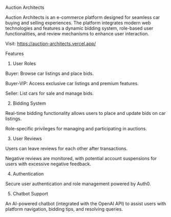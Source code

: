 Auction Architects

Auction Architects is an e-commerce platform designed for seamless car buying and selling experiences. The platform integrates modern web technologies and features a dynamic bidding system, role-based user functionalities, and review mechanisms to enhance user interaction.

Visit: https://auction-architects.vercel.app/

Features

1. User Roles

Buyer: Browse car listings and place bids.

Buyer-VIP: Access exclusive car listings and premium features.

Seller: List cars for sale and manage bids.

2. Bidding System

Real-time bidding functionality allows users to place and update bids on car listings.

Role-specific privileges for managing and participating in auctions.

3. User Reviews

Users can leave reviews for each other after transactions.

Negative reviews are monitored, with potential account suspensions for users with excessive negative feedback.

4. Authentication

Secure user authentication and role management powered by Auth0.

5. Chatbot Support

An AI-powered chatbot (integrated with the OpenAI API) to assist users with platform navigation, bidding tips, and resolving queries.
